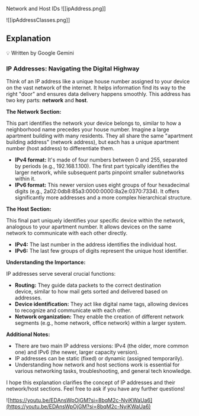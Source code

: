 Network and Host IDs
![[ipAddress.png]]

![[ipAddressClasses.png]]
## Explanation

<aside>
💡 Written by Google Gemini

</aside>

### **IP Addresses: Navigating the Digital Highway**

Think of an IP address like a unique house number assigned to your device on the vast network of the internet. It helps information find its way to the right "door" and ensures data delivery happens smoothly. This address has two key parts: **network** and **host**.

**The Network Section:**

This part identifies the network your device belongs to, similar to how a neighborhood name precedes your house number. Imagine a large apartment building with many residents. They all share the same "apartment building address" (network address), but each has a unique apartment number (host address) to differentiate them.

- **IPv4 format:** It's made of four numbers between 0 and 255, separated by periods (e.g., 192.168.1.100). The first part typically identifies the larger network, while subsequent parts pinpoint smaller subnetworks within it.
- **IPv6 format:** This newer version uses eight groups of four hexadecimal digits (e.g., 2a02:0db8:85a3:0000:0000:8a2e:0370:7334). It offers significantly more addresses and a more complex hierarchical structure.

**The Host Section:**

This final part uniquely identifies your specific device within the network, analogous to your apartment number. It allows devices on the same network to communicate with each other directly.

- **IPv4:** The last number in the address identifies the individual host.
- **IPv6:** The last few groups of digits represent the unique host identifier.

**Understanding the Importance:**

IP addresses serve several crucial functions:

- **Routing:** They guide data packets to the correct destination device, similar to how mail gets sorted and delivered based on addresses.
- **Device identification:** They act like digital name tags, allowing devices to recognize and communicate with each other.
- **Network organization:** They enable the creation of different network segments (e.g., home network, office network) within a larger system.

**Additional Notes:**

- There are two main IP address versions: IPv4 (the older, more common one) and IPv6 (the newer, larger capacity version).
- IP addresses can be static (fixed) or dynamic (assigned temporarily).
- Understanding how network and host sections work is essential for various networking tasks, troubleshooting, and general tech knowledge.

I hope this explanation clarifies the concept of IP addresses and their network/host sections. Feel free to ask if you have any further questions!

![https://youtu.be/EDAnsWpOjGM?si=8bqM2c-NyiKWaUa6](https://youtu.be/EDAnsWpOjGM?si=8bqM2c-NyiKWaUa6)